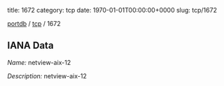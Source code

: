 title: 1672
category: tcp
date: 1970-01-01T00:00:00+0000
slug: tcp/1672

[portdb](/) / [tcp](/category/tcp.html) / 1672


## IANA Data

_Name:_ netview-aix-12

_Description:_ netview-aix-12

